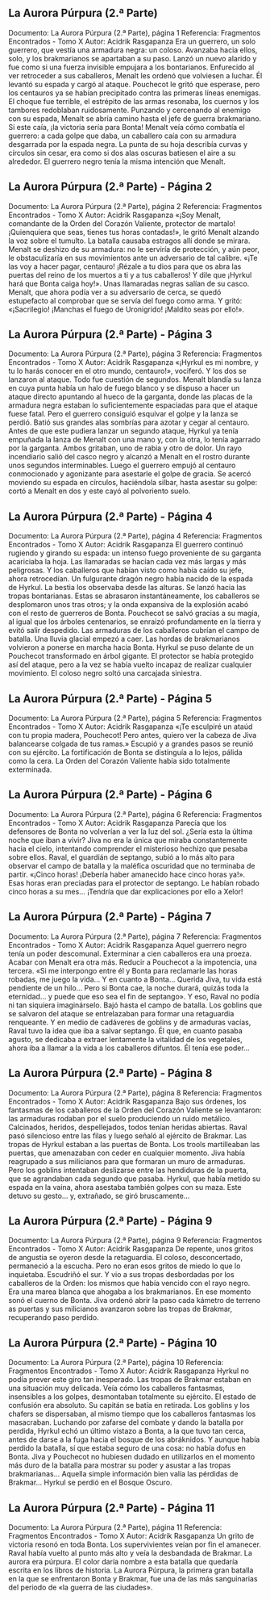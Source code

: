 ## La Aurora Púrpura (2.ª Parte)
Documento: La Aurora Púrpura (2.ª Parte), página 1
Referencia: Fragmentos Encontrados - Tomo X
Autor: Acidrik Rasgapanza
Era un guerrero, un solo guerrero, que vestía una armadura negra: un coloso. Avanzaba hacia ellos, solo, y los brakmarianos se apartaban a su paso. Lanzó un nuevo alarido y fue como si una fuerza invisible empujara a los bontarianos. Enfurecido al ver retroceder a sus caballeros, Menalt les ordenó que volviesen a luchar. Él levantó su espada y cargó al ataque. Pouchecot le gritó que esperase, pero los centauros ya se habían precipitado contra las primeras líneas enemigas. El choque fue terrible, el estrépito de las armas resonaba, los cuernos y los tambores redoblaban ruidosamente. Punzando y cercenando al enemigo con su espada, Menalt se abría camino hasta el jefe de guerra brakmariano. Si este caía, ¡la victoria sería para Bonta! Menalt veía cómo combatía el guerrero: a cada golpe que daba, un caballero caía con su armadura desgarrada por la espada negra. La punta de su hoja describía curvas y círculos sin cesar, era como si dos alas oscuras batiesen el aire a su alrededor. El guerrero negro tenía la misma intención que Menalt.

## La Aurora Púrpura (2.ª Parte) - Página 2
Documento: La Aurora Púrpura (2.ª Parte), página 2
Referencia: Fragmentos Encontrados - Tomo X
Autor: Acidrik Rasgapanza
«¡Soy Menalt, comandante de la Orden del Corazón Valiente, protector de martalo! ¡Quienquiera que seas, tienes tus horas contadas!», le gritó Menalt alzando la voz sobre el tumulto. La batalla causaba estragos allí donde se mirara. Menalt se deshizo de su armadura: no le serviría de protección, y aún peor, le obstaculizaría en sus movimientos ante un adversario de tal calibre.
«¡Te las voy a hacer pagar, centauro! ¡Rézale a tu dios para que os abra las puertas del reino de los muertos a ti y a tus caballeros! Y dile que ¡Hyrkul hará que Bonta caiga hoy!». Unas llamaradas negras salían de su casco. Menalt, que ahora podía ver a su adversario de cerca, se quedó estupefacto al comprobar que se servía del fuego como arma. Y gritó: «¡Sacrilegio! ¡Manchas el fuego de Uronigrido! ¡Maldito seas por ello!».

## La Aurora Púrpura (2.ª Parte) - Página 3
Documento: La Aurora Púrpura (2.ª Parte), página 3
Referencia: Fragmentos Encontrados - Tomo X
Autor: Acidrik Rasgapanza
«¡Hyrkul es mi nombre, y tu lo harás conocer en el otro mundo, centauro!», vociferó. Y los dos se lanzaron al ataque. Todo fue cuestión de segundos. Menalt blandía su lanza en cuya punta había un halo de fuego blanco y se dispuso a hacer un ataque directo apuntando al hueco de la garganta, donde las placas de la armadura negra estaban lo suficientemente espaciadas para que el ataque fuese fatal. Pero el guerrero consiguió esquivar el golpe y la lanza se perdió. Batió sus grandes alas sombrías para azotar y cegar al centauro. Antes de que este pudiera lanzar un segundo ataque, Hyrkul ya tenía empuñada la lanza de Menalt con una mano y, con la otra, lo tenía agarrado por la garganta. Ambos gritaban, uno de rabia y otro de dolor. Un rayo incendiario salió del casco negro y alcanzó a Menalt en el rostro durante unos segundos interminables. Luego el guerrero empujó al centauro conmocionado y agonizante para asestarle el golpe de gracia. Se acercó moviendo su espada en círculos, haciéndola silbar, hasta asestar su golpe: cortó a Menalt en dos y este cayó al polvoriento suelo.

## La Aurora Púrpura (2.ª Parte) - Página 4
Documento: La Aurora Púrpura (2.ª Parte), página 4
Referencia: Fragmentos Encontrados - Tomo X
Autor: Acidrik Rasgapanza
El guerrero continuó rugiendo y girando su espada: un intenso fuego proveniente de su garganta acariciaba la hoja. Las llamaradas se hacían cada vez más largas y más peligrosas. Y los caballeros que habían visto como había caído su jefe, ahora retrocedían. Un fulgurante dragón negro había nacido de la espada de Hyrkul. La bestia los observaba desde las alturas. Se lanzó hacia las tropas bontarianas. Estas se abrasaron instantáneamente, los caballeros se desplomaron unos tras otros; y la onda expansiva de la explosión acabó con el resto de guerreros de Bonta. Pouchecot se salvó gracias a su magia, al igual que los árboles centenarios, se enraizó profundamente en la tierra y evitó salir despedido. Las armaduras de los caballeros cubrían el campo de batalla. Una lluvia glacial empezó a caer. Las hordas de brakmarianos volvieron a ponerse en marcha hacia Bonta. Hyrkul se puso delante de un Pouchecot transformado en árbol gigante. El protector se había protegido así del ataque, pero a la vez se había vuelto incapaz de realizar cualquier movimiento. El coloso negro soltó una carcajada siniestra.

## La Aurora Púrpura (2.ª Parte) - Página 5
Documento: La Aurora Púrpura (2.ª Parte), página 5
Referencia: Fragmentos Encontrados - Tomo X
Autor: Acidrik Rasgapanza
«¡Te esculpiré un ataúd con tu propia madera, Pouchecot! Pero antes, quiero ver la cabeza de Jiva balancearse colgada de tus ramas.» Escupió y a grandes pasos se reunió con su ejército. La fortificación de Bonta se distinguía a lo lejos, pálida como la cera.
La Orden del Corazón Valiente había sido totalmente exterminada.

## La Aurora Púrpura (2.ª Parte) - Página 6
Documento: La Aurora Púrpura (2.ª Parte), página 6
Referencia: Fragmentos Encontrados - Tomo X
Autor: Acidrik Rasgapanza
Parecía que los defensores de Bonta no volverían a ver la luz del sol. ¿Sería esta la última noche que iban a vivir? Jiva no era la única que miraba constantemente hacia el cielo, intentando comprender el misterioso hechizo que pesaba sobre ellos. Raval, el guardián de septango, subió a lo más alto para observar el campo de batalla y la maléfica oscuridad que no terminaba de partir. «¡Cinco horas! ¡Debería haber amanecido hace cinco horas ya!». Esas horas eran preciadas para el protector de septango. Le habían robado cinco horas a su mes... ¡Tendría que dar explicaciones por ello a Xelor!

## La Aurora Púrpura (2.ª Parte) - Página 7
Documento: La Aurora Púrpura (2.ª Parte), página 7
Referencia: Fragmentos Encontrados - Tomo X
Autor: Acidrik Rasgapanza
Aquel guerrero negro tenía un poder descomunal. Exterminar a cien caballeros era una proeza. Acabar con Menalt era otra más. Reducir a Pouchecot a la impotencia, una tercera.
«Si me interpongo entre él y Bonta para reclamarle las horas robadas, me juego la vida... Y en cuanto a Bonta... Querida Jiva, tu vida está pendiente de un hilo... Pero si Bonta cae, la noche durará, quizás toda la eternidad... y puede que eso sea el fin de septango». Y eso, Raval no podía ni tan siquiera imaginárselo. Bajó hasta el campo de batalla. Los goblins que se salvaron del ataque se entrelazaban para formar una retaguardia renqueante. Y en medio de cadáveres de goblins y de armaduras vacías, Raval tuvo la idea que iba a salvar septango. Él que, en cuanto pasaba agusto, se dedicaba a extraer lentamente la vitalidad de los vegetales, ahora iba a llamar a la vida a los caballeros difuntos. Él tenía ese poder...

## La Aurora Púrpura (2.ª Parte) - Página 8
Documento: La Aurora Púrpura (2.ª Parte), página 8
Referencia: Fragmentos Encontrados - Tomo X
Autor: Acidrik Rasgapanza
Bajo sus órdenes, los fantasmas de los caballeros de la Orden del Corazón Valiente se levantaron: las armaduras rodaban por el suelo produciendo un ruido metálico. Calcinados, heridos, despellejados, todos tenían heridas abiertas. Raval pasó silencioso entre las filas y luego señaló al ejército de Brakmar. Las tropas de Hyrkul estaban a las puertas de Bonta. Los trools martilleaban las puertas, que amenazaban con ceder en cualquier momento. Jiva había reagrupado a sus milicianos para que formaran un muro de armaduras. Pero los goblins intentaban deslizarse entre las hendiduras de la puerta, que se agrandaban cada segundo que pasaba. Hyrkul, que había metido su espada en la vaina, ahora asestaba también golpes con su maza. Este detuvo su gesto... y, extrañado, se giró bruscamente...

## La Aurora Púrpura (2.ª Parte) - Página 9
Documento: La Aurora Púrpura (2.ª Parte), página 9
Referencia: Fragmentos Encontrados - Tomo X
Autor: Acidrik Rasgapanza
De repente, unos gritos de angustia se oyeron desde la retaguardia. El coloso, desconcertado, permaneció a la escucha. Pero no eran esos gritos de miedo lo que lo inquietaba. Escudriñó el sur. Y vio a sus tropas desbordadas por los caballeros de la Orden: los mismos que había vencido con el rayo negro. Era una marea blanca que ahogaba a los brakmarianos. En ese momento sonó el cuerno de Bonta. Jiva ordenó abrir la paso cada kámetro de terreno as puertas y sus milicianos avanzaron sobre las tropas de Brakmar, recuperando paso perdido.

## La Aurora Púrpura (2.ª Parte) - Página 10
Documento: La Aurora Púrpura (2.ª Parte), página 10
Referencia: Fragmentos Encontrados - Tomo X
Autor: Acidrik Rasgapanza
Hyrkul no podía prever este giro tan inesperado. Las tropas de Brakmar estaban en una situación muy delicada. Veía cómo los caballeros fantasmas, insensibles a los golpes, desmontaban totalmente su ejército. El estado de confusión era absoluto. Su capitán se batía en retirada. Los goblins y los chafers se dispersaban, al mismo tiempo que los caballeros fantasmas los masacraban. Luchando por zafarse del combate y dando la batalla por perdida, Hyrkul echó un último vistazo a Bonta, a la que tuvo tan cerca, antes de darse a la fuga hacia el bosque de los abráknidos. Y aunque había perdido la batalla, sí que estaba seguro de una cosa: no había dofus en Bonta. Jiva y Pouchecot no hubiesen dudado en utilizarlos en el momento más duro de la batalla para mostrar su poder y asustar a las tropas brakmarianas... Aquella simple información bien valía las pérdidas de Brakmar... Hyrkul se perdió en el Bosque Oscuro.

## La Aurora Púrpura (2.ª Parte) - Página 11
Documento: La Aurora Púrpura (2.ª Parte), página 11
Referencia: Fragmentos Encontrados - Tomo X
Autor: Acidrik Rasgapanza
Un grito de victoria resonó en toda Bonta. Los supervivientes veían por fin el amanecer. Raval había vuelto al punto más alto y veía la desbandada de Brakmar. La aurora era púrpura. El color daría nombre a esta batalla que quedaría escrita en los libros de historia. La Aurora Púrpura, la primera gran batalla en la que se enfrentaron Bonta y Brakmar, fue una de las más sanguinarias del periodo de «la guerra de las ciudades».
